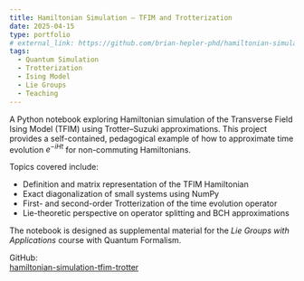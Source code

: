 ```yaml
---
title: Hamiltonian Simulation — TFIM and Trotterization
date: 2025-04-15
type: portfolio
# external_link: https://github.com/brian-hepler-phd/hamiltonian-simulation-tfim-trotter
tags:
  - Quantum Simulation
  - Trotterization
  - Ising Model
  - Lie Groups
  - Teaching
---
```


A Python notebook exploring Hamiltonian simulation of the Transverse Field Ising Model (TFIM) using Trotter–Suzuki approximations. This project provides a self-contained, pedagogical example of how to approximate time evolution $e^{-iHt}$ for non-commuting Hamiltonians.

<!--more-->

Topics covered include:

- Definition and matrix representation of the TFIM Hamiltonian
- Exact diagonalization of small systems using NumPy
- First- and second-order Trotterization of the time evolution operator
- Lie-theoretic perspective on operator splitting and BCH approximations

The notebook is designed as supplemental material for the *Lie Groups with Applications* course with Quantum Formalism.

 GitHub:  
 [hamiltonian-simulation-tfim-trotter](https://github.com/brian-hepler-phd/hamiltonian-simulation-tfim-trotter)